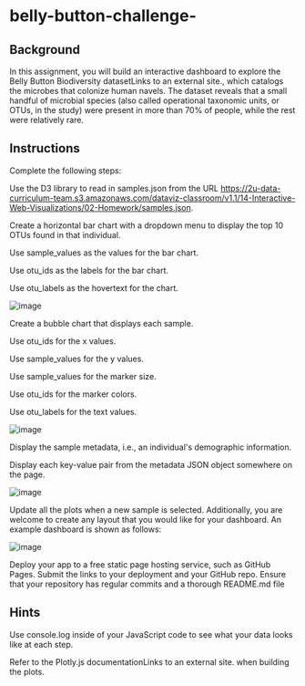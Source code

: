 # belly-button-challenge-

## Background
In this assignment, you will build an interactive dashboard to explore the Belly Button Biodiversity datasetLinks to an external site., which catalogs the microbes that colonize human navels.
The dataset reveals that a small handful of microbial species (also called operational taxonomic units, or OTUs, in the study) were present in more than 70% of people, while the rest were relatively rare.

## Instructions

Complete the following steps:

Use the D3 library to read in samples.json from the URL https://2u-data-curriculum-team.s3.amazonaws.com/dataviz-classroom/v1.1/14-Interactive-Web-Visualizations/02-Homework/samples.json.

Create a horizontal bar chart with a dropdown menu to display the top 10 OTUs found in that individual.

Use sample_values as the values for the bar chart.

Use otu_ids as the labels for the bar chart.

Use otu_labels as the hovertext for the chart.

![image](https://github.com/Elevate04/belly-button-challenge-/assets/108631132/b4d8137f-0a77-4496-be47-afd27c0d8f78)

Create a bubble chart that displays each sample.

Use otu_ids for the x values.

Use sample_values for the y values.

Use sample_values for the marker size.

Use otu_ids for the marker colors.

Use otu_labels for the text values.

![image](https://github.com/Elevate04/belly-button-challenge-/assets/108631132/0d578f09-0189-441a-9449-ad5cdeac9b12)

Display the sample metadata, i.e., an individual's demographic information.

Display each key-value pair from the metadata JSON object somewhere on the page.

![image](https://github.com/Elevate04/belly-button-challenge-/assets/108631132/71f3cbc9-47f3-47e1-8261-63818eba84c7)

Update all the plots when a new sample is selected. Additionally, you are welcome to create any layout that you would like for your dashboard. An example dashboard is shown as follows:

![image](https://github.com/Elevate04/belly-button-challenge-/assets/108631132/8ab45c8c-41d7-4d5f-801d-41705b2c609b)

Deploy your app to a free static page hosting service, such as GitHub Pages. Submit the links to your deployment and your GitHub repo. Ensure that your repository has regular commits and a thorough README.md file

## Hints

Use console.log inside of your JavaScript code to see what your data looks like at each step.

Refer to the Plotly.js documentationLinks to an external site. when building the plots.





